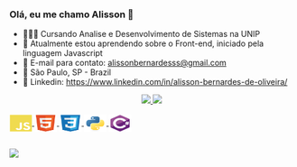 ### Olá, eu me chamo Alisson 👋
- 👨🏽‍💻 Cursando Analise e Desenvolvimento de Sistemas na UNIP
- 👾 Atualmente estou aprendendo sobre o Front-end, iniciado pela linguagem Javascript 
- 📧 E-mail para contato: alissonbernardesss@gmail.com
- 🏡 São Paulo, SP - Brazil 
- 🔹 Linkedin: https://www.linkedin.com/in/alisson-bernardes-de-oliveira/

<div align="center">
  <a href="https://github.com/4lissxn">
  <img height="180em" src="https://github-readme-stats.vercel.app/api?username=4lissxn&show_icons=false&theme=dark&include_all_commits=true&count_private=true"/>
  <img height="180em" src="https://github-readme-stats.vercel.app/api/top-langs/?username=4lissxn&layout=compact&langs_count=7&theme=dark"/>
</div>
  <div style="display: inline_block"><br>
  <img align="center" alt="Rafa-Js" height="30" width="40" src="https://raw.githubusercontent.com/devicons/devicon/master/icons/javascript/javascript-plain.svg">
  <img align="center" alt="Rafa-HTML" height="30" width="40" src="https://raw.githubusercontent.com/devicons/devicon/master/icons/html5/html5-original.svg">
  <img align="center" alt="Rafa-CSS" height="30" width="40" src="https://raw.githubusercontent.com/devicons/devicon/master/icons/css3/css3-original.svg">
  <img align="center" alt="Rafa-Python" height="30" width="40" src="https://raw.githubusercontent.com/devicons/devicon/master/icons/python/python-original.svg">
  <img align="center" alt="Rafa-Csharp" height="30" width="40" src="https://raw.githubusercontent.com/devicons/devicon/master/icons/csharp/csharp-original.svg">
</div>     
  
  ##
  
  
<div>
   <a href="https://www.linkedin.com/in/alisson-bernardes-de-oliveira/" target="_blank"><img src="https://img.shields.io/badge/-LinkedIn-%230077B5?style=for-the-badge&logo=linkedin&logoColor=white" target="_blank"></a> 
  
  
  
 
</div>

